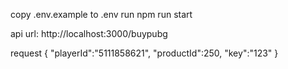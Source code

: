 copy .env.example to .env
run npm run start

api url:
http://localhost:3000/buypubg

request
{
	"playerId":"5111858621",
	"productId":250,
	"key":"123"
}
